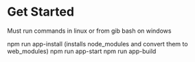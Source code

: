 # Get Started
Must run commands in linux or from gib bash on windows

npm run app-install (installs node_modules and convert them to web_modules)
npm run app-start
npm run app-build





